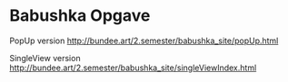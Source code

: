# Babushka Opgave

PopUp version
http://bundee.art/2.semester/babushka_site/popUp.html

SingleView version
http://bundee.art/2.semester/babushka_site/singleViewIndex.html
